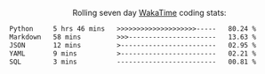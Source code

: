 <p align="center">Rolling seven day <a href="https://wakatime.com/@syrkis"/>WakaTime</a> coding stats:</p>
<!--START_SECTION:waka-->

```txt
Python     5 hrs 46 mins   >>>>>>>>>>>>>>>>>>>>-----   80.24 %
Markdown   58 mins         >>>----------------------   13.63 %
JSON       12 mins         >------------------------   02.95 %
YAML       9 mins          >------------------------   02.21 %
SQL        3 mins          -------------------------   00.81 %
```

<!--END_SECTION:waka-->
